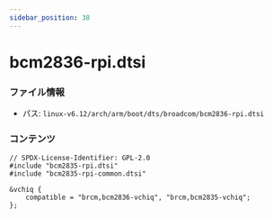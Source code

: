 ```yaml
---
sidebar_position: 38
---
```

# bcm2836-rpi.dtsi

### ファイル情報

- パス: `linux-v6.12/arch/arm/boot/dts/broadcom/bcm2836-rpi.dtsi`

### コンテンツ

```dtsi
// SPDX-License-Identifier: GPL-2.0
#include "bcm2835-rpi.dtsi"
#include "bcm2835-rpi-common.dtsi"

&vchiq {
	compatible = "brcm,bcm2836-vchiq", "brcm,bcm2835-vchiq";
};

```

